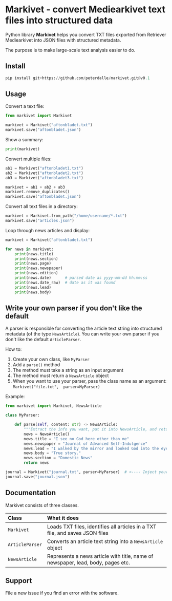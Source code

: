 # Markivet - convert Mediearkivet text files into structured data

Python library **Markivet** helps you convert TXT files exported from Retriever Mediearkivet into JSON files with structured metadata.

The purpose is to make large-scale text analysis easier to do.

## Install

```py
pip install git+https://github.com/peterdalle/markivet.git@v0.1
```

## Usage

Convert a text file:

```py
from markivet import Markivet

markivet = Markivet("aftonbladet.txt")
markivet.save("aftonbladet.json")
```

Show a summary:

```py
print(markivet)
```

Convert multiple files:

```py
ab1 = Markivet("aftonbladet1.txt")
ab2 = Markivet("aftonbladet2.txt")
ab3 = Markivet("aftonbladet3.txt")

markivet = ab1 + ab2 + ab3
markivet.remove_duplicates()
markivet.save("aftonbladet.json")
```

Convert all text files in a directory:

```py
markivet = Markivet.from_path("/home/username/*.txt")
markivet.save("articles.json")
```

Loop through news articles and display:

```py
markivet = Markivet("aftonbladet.txt")

for news in markivet:
    print(news.title) 
    print(news.section)
    print(news.page)
    print(news.newspaper)
    print(news.edition)
    print(news.date)      # parsed date as yyyy-mm-dd hh:mm:ss
    print(news.date_raw)  # date as it was found
    print(news.lead)
    print(news.body)
```

## Write your own parser if you don't like the default

A parser is responsible for converting the article text string into structured metadata (of the type `NewsArticle`).
You can write your own parser if you don't like the default `ArticleParser`.

How to:

1. Create your own class, like `MyParser`
2. Add a `parse()` method
3. The method must take a string as an input argument
4. The method must return a `NewsArticle` object
5. When you want to use your parser, pass the class name as an argument: `Markivet("file.txt",  parser=MyParser)`

Example:

```py
from markivet import Markivet, NewsArticle

class MyParser:

    def parse(self, content: str) -> NewsArticle:
        """Extract the info you want, put it into NewsArticle, and return it"""
        news = NewsArticle()
        news.title = "I see no God here other than me"
        news.newspaper = "Journal of Advanced Self-Indulgence"
        news.lead = "I walked by the mirror and looked God into the eyes."
        news.body = "True story."
        news.section = "Domestic News"
        return news

journal = Markivet("journal.txt", parser=MyParser)  # <---- Inject your parser here
journal.save("journal.json")
```

## Documentation

Markivet consists of three classes.

Class | What it does
:------------ | :--------------------------
`Markivet` | Loads TXT files, identifies all articles in a TXT file, and saves JSON files
`ArticleParser` | Converts an article text string into a `NewsArticle` object
`NewsArticle` | Represents a news article with title, name of newspaper, lead, body, pages etc.


## Support

File a new issue if you find an error with the software.
